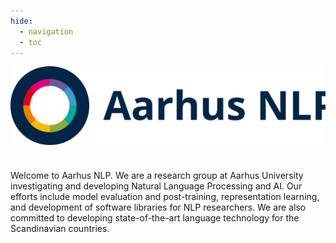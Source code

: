 ```yaml
---
hide:
  - navigation
  - toc
---
```

<div style="text-align: center;">
  <img src="images/logo_w_text.svg" width="800" alt="Banner" style="display: block; margin: 0 auto;">
</div>


# 

Welcome to Aarhus NLP.
We are a research group at Aarhus University investigating and developing Natural Language Processing and AI.
Our efforts include model evaluation and post-training, representation learning, and development of software libraries for NLP researchers.
We are also committed to developing state-of-the-art language technology for the Scandinavian countries.
